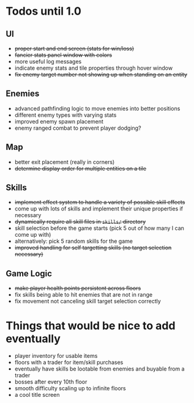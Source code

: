 # Todos until 1.0

## UI
- ~~proper start and end screen (stats for win/loss)~~
- ~~fancier stats panel window with colors~~
- more useful log messages
- indicate enemy stats and tile properties through hover window
- ~~fix enemy target number not showing up when standing on an entity~~

## Enemies
- advanced pathfinding logic to move enemies into better positions
- different enemy types with varying stats
- improved enemy spawn placement
- enemy ranged combat to prevent player dodging?

## Map
- better exit placement (really in corners)
- ~~determine display order for multiple entities on a tile~~

## Skills
- ~~implement effect system to handle a variety of possible skill effects~~
- come up with lots of skills and implement their unique properties if necessary
- ~~dynamically require all skill files in `skills/` directory~~
- skill selection before the game starts (pick 5 out of how many I can come up with)
- alternatively: pick 5 random skills for the game
- ~~improved handling for self targetting skills (no target selection necessary)~~

## Game Logic
- ~~make player health points persistent across floors~~
- fix skills being able to hit enemies that are not in range
- fix movement not canceling skill target selection correctly


# Things that would be nice to add eventually
- player inventory for usable items
- floors with a trader for item/skill purchases
- eventually have skills be lootable from enemies and buyable from a trader
- bosses after every 10th floor
- smooth difficulty scaling up to infinite floors
- a cool title screen
